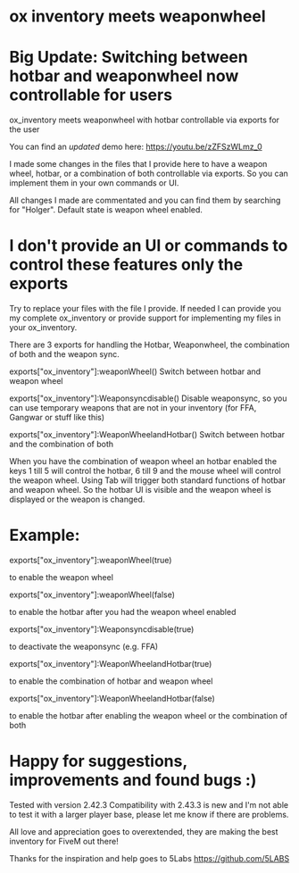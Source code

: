 # ox inventory meets weaponwheel

# Big Update: Switching between hotbar and weaponwheel now controllable for users

ox_inventory meets weaponwheel with hotbar controllable via exports for the user

You can find an *updated* demo here: https://youtu.be/zZFSzWLmz_0

I made some changes in the files that I provide here to have a weapon wheel, hotbar, or a combination of both controllable via exports. So you can implement them in your own commands or UI. 

All changes I made are commentated and you can find them by searching for "Holger".
Default state is weapon wheel enabled.
# I don't provide an UI or commands to control these features only the exports

Try to replace your files with the file I provide. If needed I can provide you my complete ox_inventory or provide support for implementing my files in your ox_inventory.

There are 3 exports for handling the Hotbar, Weaponwheel, the combination of both and the weapon sync.

exports["ox_inventory"]:weaponWheel()                Switch between hotbar and weapon wheel

exports["ox_inventory"]:Weaponsyncdisable()          Disable weaponsync, so you can use temporary weapons that are not in your inventory (for FFA, Gangwar or stuff like this)

exports["ox_inventory"]:WeaponWheelandHotbar()       Switch between hotbar and the combination of both

When you have the combination of weapon wheel an hotbar enabled the keys 1 till 5 will control the hotbar, 6 till 9 and the mouse wheel will control the weapon wheel. Using Tab will trigger both standard functions of hotbar and weapon wheel. So the hotbar UI is visible and the weapon wheel is displayed or the weapon is changed. 


# Example:

exports["ox_inventory"]:weaponWheel(true)

to enable the weapon wheel

exports["ox_inventory"]:weaponWheel(false)

to enable the hotbar after you had the weapon wheel enabled 

exports["ox_inventory"]:Weaponsyncdisable(true)

to deactivate the weaponsync (e.g. FFA)

exports["ox_inventory"]:WeaponWheelandHotbar(true)

to enable the combination of hotbar and weapon wheel

exports["ox_inventory"]:WeaponWheelandHotbar(false)

to enable the hotbar after enabling the weapon wheel or the combination of both

# Happy for suggestions, improvements and found bugs :)

Tested with version 2.42.3
Compatibility with 2.43.3 is new and I'm not able to test it with a larger player base, please let me know if there are problems.

All love and appreciation goes to overextended, they are making the best inventory for FiveM out there!

Thanks for the inspiration and help goes to 5Labs https://github.com/5LABS
